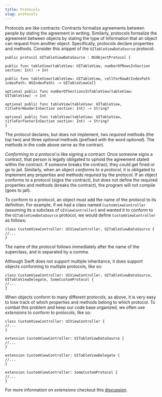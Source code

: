 ```yaml
---
title: Protocols
slug: protocols
---
```


Protocols are like contracts: Contracts formalize agreements between people by stating the agreement in writing. Similarly, protocols formalize the agreement between objects by stating the type of information that an object can request from another object. Specifically, protocols declare properties and methods. Consider this snippet of the `UITableViewDataSource` protocol:

```
public protocol UITableViewDataSource : NSObjectProtocol {

public func tableView(tableView: UITableView, numberOfRowsInSection section: Int) -> Int

public func tableView(tableView: UITableView, cellForRowAtIndexPath indexPath: NSIndexPath) -> UITableViewCell

optional public func numberOfSectionsInTableView(tableView: UITableView) -> Int

optional public func tableView(tableView: UITableView, titleForHeaderInSection section: Int) -> String?

optional public func tableView(tableView: UITableView, titleForFooterInSection section: Int) -> String?
}
```

The protocol declares, but does not implement, two *required* methods (the top two) and three *optional* methods (prefixed with the word *optional*). The methods in the code above serve as the contract.

*Conforming to a protocol* is like signing a contract: Once someone signs a contract, that person is legally obligated to uphold the agreement stated within the contract. If someone breaks the contract, they could get fined or go to jail. Similarly, when an object *conforms to a protocol*, it is obligated to implement any properties and methods *required* by the protocol. If an object conforms to a protocol (signs the contract), but does not define the required properties and methods (breaks the contract), the program will not compile (goes to jail).

To conform to a protocol, an object must add the name of the protocol to its definition. For example, if we had a class named `CustomViewController` (assuming its a subclass of `UIViewController`) and wanted it to conform to the `UITableViewDataSource` protocol, we would define `CustomViewController` as follows:

```
class CustomViewController: UIViewController, UITableViewDataSource {
//...
}
```

The name of the protocol follows immediately after the name of the superclass, and is separated by a comma.

Although Swift does not support multiple inheritance, it does support objects conforming to multiple protocols, like so:

```
class CustomViewController: UIViewController, UITableViewDataSource, UITableViewDelegate, SomeCustomProtocol {
//...
}
```

When objects conform to many different protocols, as above, it is very easy to lose track of which properties and methods belong to which protocol. To combat this problem and keep our code base organized, we often use *extensions* to conform to protocols, like so:

```
class CustomViewController: UIViewController {
//...
}

extension CustomViewController: UITableViewDataSource {
//...
}

extension CustomViewController: UITableViewDelegate {
//...
}

extension CustomViewController: SomeCustomProtocol {
//...
}
```

For more information on *extensions* checkout this [discussion](https://www.makeschool.com/tutorials/swift-concepts-explained/extensions).
